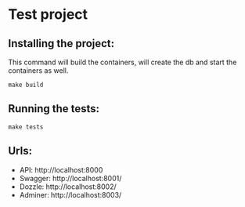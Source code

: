 Test project
=================

Installing the project:
-----------------------
This command will build the containers, will create the db and start the containers as well.

```make build```

Running the tests:
-----------------------

```make tests```

Urls:
-----------------------
- API: http://localhost:8000
- Swagger: http://localhost:8001/
- Dozzle: http://localhost:8002/
- Adminer: http://localhost:8003/